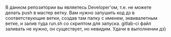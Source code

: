 В данном репозитории вы являетесь Developer'ом, т.е. не можете делать push в мастер ветку. Вам нужно запушить код дз в соответствующие ветки, создав там папку с именем, эквивалетным ветке, и залив туда run.sh со скриптом для запуска. gitlab-ci файл заливать не нужно, он существует, но невидим. Удачи в выполнении дз)
